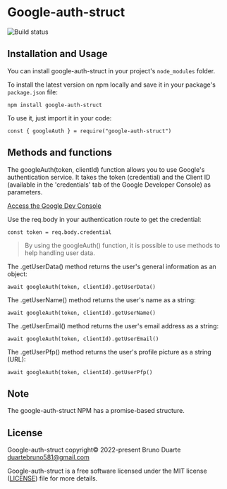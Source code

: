 # Google-auth-struct

![Build status](https://github.com/jsdoc/jsdoc/workflows/build/badge.svg)

## Installation and Usage

You can install google-auth-struct in your project's `node_modules` folder.

To install the latest version on npm locally and save it in your package's
`package.json` file:

    npm install google-auth-struct
    
To use it, just import it in your code:

    const { googleAuth } = require("google-auth-struct")

## Methods and functions

The googleAuth(token, clientId) function allows you to use Google's authentication service. It takes the token (credential) and the Client ID (available in the 'credentials' tab of the Google Developer Console) as parameters.

[Access the Google Dev Console](https://www.google.com/url?sa=t&rct=j&q=&esrc=s&source=web&cd=&cad=rja&uact=8&ved=2ahUKEwi-zbu2wa78AhV-HbkGHZcMCyMQFnoECBMQAQ&url=https%3A%2F%2Fconsole.developers.google.com%2F&usg=AOvVaw39ieEDI7pzBj4NtuzqS57M)

Use the req.body in your authentication route to get the credential:

    const token = req.body.credential
    
> By using the googleAuth() function, it is possible to use methods to help handling user data.


The .getUserData() method returns the user's general information as an object:
    
    await googleAuth(token, clientId).getUserData()
    
    
The .getUserName() method returns the user's name as a string:
    
    await googleAuth(token, clientId).getUserName()
    
    
The .getUserEmail() method returns the user's email address as a string:
    
    await googleAuth(token, clientId).getUserEmail()
    

The .getUserPfp() method returns the user's profile picture as a string (URL):
    
    await googleAuth(token, clientId).getUserPfp()


## Note

The google-auth-struct NPM has a promise-based structure.
    
    
## License

Google-auth-struct copyright© 2022-present Bruno Duarte <duartebruno581@gmail.com>  

Google-auth-struct is a free software licensed under the MIT license 
([LICENSE](https://opensource.org/licenses/MIT)) file for more details.